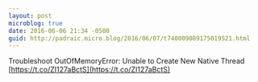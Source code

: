 ```yaml
---
layout: post
microblog: true
date: 2016-06-06 21:34 -0500
guid: http://padraic.micro.blog/2016/06/07/t740009089175019521.html
---
```

Troubleshoot OutOfMemoryError: Unable to Create New Native Thread [https://t.co/ZI127aBctS](https://t.co/ZI127aBctS)
